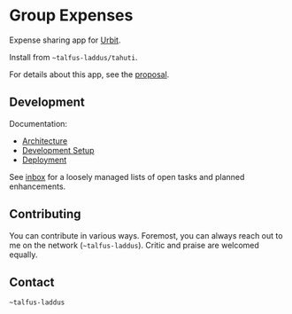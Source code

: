 # Group Expenses

Expense sharing app for [Urbit](https://urbit.org/).

Install from `~talfus-laddus/tahuti`.

For details about this app, see the [proposal](proposal.md).

## Development

Documentation:
- [Architecture](docs/architecture.md)
- [Development Setup](docs/development.md)
- [Deployment](docs/deployment.md)

See [inbox](inbox.md) for a loosely managed lists of open tasks and planned enhancements.

## Contributing

You can contribute in various ways. Foremost, you can always reach out
to me on the network (`~talfus-laddus`). Critic and praise are welcomed
equally.

## Contact

`~talfus-laddus`
